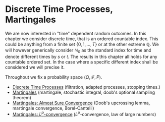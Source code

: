 # Discrete Time Processes, Martingales


We are now interested in "time" dependent random outcomes.
In this chapter we consider discrete time, that is an ordered countable index.
This could be anything from a finite set $\{0, 1, \ldots, T\}$ or at the other extreme $\mathbb{Q}$.
We will however generically consider $\mathbb{N}_0$ as the standard index for time and denote different times by $s$ or $t$.
The results in this chapter all holds for any countable ordered set.
In the case where a specific different index shall be considered we will precise it.


Throughout we fix a probability space $(\Omega, \mathcal{F}, P)$.

* [Discrete Time Processes](041-discrete-time-processes.md) (filtration, adapted processes, stopping times.)
* [Martingales](042-martingale-doob.md) (martingale, stochastic integral, doob's optional sampling theorem)
* [Martingales: Almost Sure Convergence](043-martingale-as-convergence.md) (Doob's upcrossing lemma, martingale convergence, Borel-Cantelli)
* [Martingales: $L^p$-convergence](044-martingale-lp-convergence.md) ($L^p$-convergence, law of large numbers)


<!---->
<!---->
<!---->
<!-- !!! note "Joseph L. Doob" -->
<!--      -->
<!--     <div class = "grid cards" markdown> -->
<!--      -->
<!--     - __Joseph L. Doob (1910–2004)__ -->
<!--          -->
<!--         ---- -->
<!--        -->
<!--         Doob played a crucial role in shaping modern probability theory, particularly through his work on stochastic processes. While pioneers like Kolmogorov and Lévy had already laid the foundation for probability as a rigorous mathematical discipline, Doob pushed the field further by developing martingale theory into a powerful analytical framework. His background in complex analysis gave him a unique perspective, allowing him to introduce measure-theoretic precision into probability, bridging gaps between pure and applied mathematics. -->
<!---->
<!--         His most lasting contribution came with his 1953 book Stochastic Processes, where he systematically developed martingale theory, proving fundamental results such as the Doob decomposition and key convergence theorems. These results provided the mathematical backbone for modern stochastic calculus, later becoming essential in areas like financial mathematics, filtering theory, and ergodic theory. By showing how seemingly chaotic processes could be decomposed and analyzed, Doob’s work gave probability a new level of rigor, making it an indispensable tool across various disciplines. -->
<!---->
<!--     -  -->
<!---->
<!--         ![Joseph Doob](./../../images/doob.gif){align = right} -->
<!--     </div> -->
<!---->
<!---->
<!---->
<!---->
